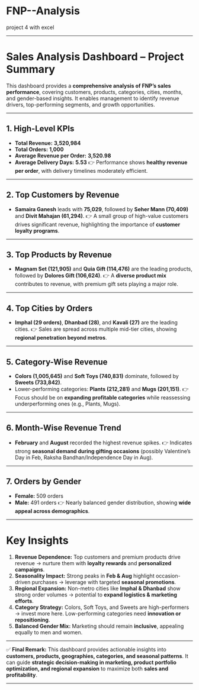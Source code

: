 # FNP--Analysis
project 4 with excel

---

# **Sales Analysis Dashboard – Project Summary**

This dashboard provides a **comprehensive analysis of FNP’s sales performance**, covering customers, products, categories, cities, months, and gender-based insights. It enables management to identify revenue drivers, top-performing segments, and growth opportunities.

---

## **1. High-Level KPIs**

* **Total Revenue:** **3,520,984**
* **Total Orders:** **1,000**
* **Average Revenue per Order:** **3,520.98**
* **Average Delivery Days:** **5.53**
  👉 Performance shows **healthy revenue per order**, with delivery timelines moderately efficient.

---

## **2. Top Customers by Revenue**

* **Samaira Ganesh** leads with **75,029**, followed by **Seher Mann (70,409)** and **Divit Mahajan (61,294)**.
  👉 A small group of high-value customers drives significant revenue, highlighting the importance of **customer loyalty programs**.

---

## **3. Top Products by Revenue**

* **Magnam Set (121,905)** and **Quia Gift (114,476)** are the leading products, followed by **Dolores Gift (106,624)**.
  👉 A **diverse product mix** contributes to revenue, with premium gift sets playing a major role.

---

## **4. Top Cities by Orders**

* **Imphal (29 orders)**, **Dhanbad (28)**, and **Kavali (27)** are the leading cities.
  👉 Sales are spread across multiple mid-tier cities, showing **regional penetration beyond metros**.

---

## **5. Category-Wise Revenue**

* **Colors (1,005,645)** and **Soft Toys (740,831)** dominate, followed by **Sweets (733,842)**.
* Lower-performing categories: **Plants (212,281)** and **Mugs (201,151)**.
  👉 Focus should be on **expanding profitable categories** while reassessing underperforming ones (e.g., Plants, Mugs).

---

## **6. Month-Wise Revenue Trend**

* **February** and **August** recorded the highest revenue spikes.
  👉 Indicates strong **seasonal demand during gifting occasions** (possibly Valentine’s Day in Feb, Raksha Bandhan/Independence Day in Aug).

---

## **7. Orders by Gender**

* **Female:** 509 orders
* **Male:** 491 orders
  👉 Nearly balanced gender distribution, showing **wide appeal across demographics**.

---

# **Key Insights**

1. **Revenue Dependence:** Top customers and premium products drive revenue → nurture them with **loyalty rewards** and **personalized campaigns**.
2. **Seasonality Impact:** Strong peaks in **Feb & Aug** highlight occasion-driven purchases → leverage with targeted **seasonal promotions**.
3. **Regional Expansion:** Non-metro cities like **Imphal & Dhanbad** show strong order volumes → potential to **expand logistics & marketing efforts**.
4. **Category Strategy:** Colors, Soft Toys, and Sweets are high-performers → invest more here. Low-performing categories need **innovation or repositioning**.
5. **Balanced Gender Mix:** Marketing should remain **inclusive**, appealing equally to men and women.

---

✅ **Final Remark:**
This dashboard provides actionable insights into **customers, products, geographies, categories, and seasonal patterns**. It can guide **strategic decision-making in marketing, product portfolio optimization, and regional expansion** to maximize both **sales and profitability**.

---
